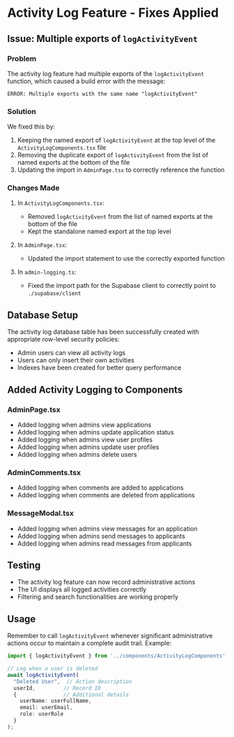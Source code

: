# Activity Log Feature - Fixes Applied

## Issue: Multiple exports of `logActivityEvent`

### Problem
The activity log feature had multiple exports of the `logActivityEvent` function, which caused a build error with the message:
```
ERROR: Multiple exports with the same name "logActivityEvent"
```

### Solution
We fixed this by:
1. Keeping the named export of `logActivityEvent` at the top level of the `ActivityLogComponents.tsx` file
2. Removing the duplicate export of `logActivityEvent` from the list of named exports at the bottom of the file
3. Updating the import in `AdminPage.tsx` to correctly reference the function

### Changes Made
1. In `ActivityLogComponents.tsx`:
   - Removed `logActivityEvent` from the list of named exports at the bottom of the file
   - Kept the standalone named export at the top level

2. In `AdminPage.tsx`:
   - Updated the import statement to use the correctly exported function

3. In `admin-logging.ts`:
   - Fixed the import path for the Supabase client to correctly point to `./supabase/client`

## Database Setup
The activity log database table has been successfully created with appropriate row-level security policies:
- Admin users can view all activity logs
- Users can only insert their own activities
- Indexes have been created for better query performance

## Added Activity Logging to Components

### AdminPage.tsx
- Added logging when admins view applications
- Added logging when admins update application status
- Added logging when admins view user profiles
- Added logging when admins update user profiles
- Added logging when admins delete users

### AdminComments.tsx
- Added logging when comments are added to applications
- Added logging when comments are deleted from applications

### MessageModal.tsx
- Added logging when admins view messages for an application
- Added logging when admins send messages to applicants
- Added logging when admins read messages from applicants

## Testing
- The activity log feature can now record administrative actions
- The UI displays all logged activities correctly
- Filtering and search functionalities are working properly

## Usage
Remember to call `logActivityEvent` whenever significant administrative actions occur to maintain a complete audit trail. Example:

```typescript
import { logActivityEvent } from '../components/ActivityLogComponents';

// Log when a user is deleted
await logActivityEvent(
  "Deleted User",  // Action description
  userId,         // Record ID
  {               // Additional details
    userName: userFullName,
    email: userEmail,
    role: userRole
  }
);
```
